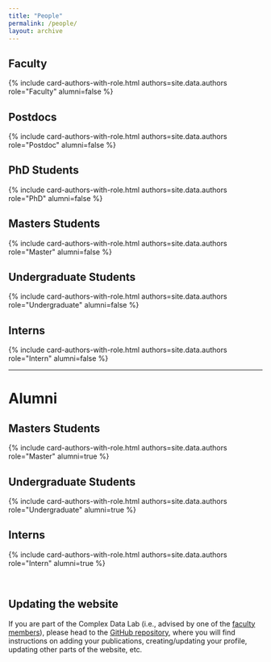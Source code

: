 ```yaml
---
title: "People"
permalink: /people/
layout: archive
---
```



## Faculty

{% include card-authors-with-role.html authors=site.data.authors role="Faculty" alumni=false %}

<!-- ## Adjunct Faculty

{% include card-authors-with-role.html authors=site.data.authors role="Adjunct Faculty" alumni=false %} -->

## Postdocs

{% include card-authors-with-role.html authors=site.data.authors role="Postdoc" alumni=false %}

## PhD Students

{% include card-authors-with-role.html authors=site.data.authors role="PhD" alumni=false %}

## Masters Students

{% include card-authors-with-role.html authors=site.data.authors role="Master" alumni=false %}

## Undergraduate Students

{% include card-authors-with-role.html authors=site.data.authors role="Undergraduate" alumni=false %}

## Interns

{% include card-authors-with-role.html authors=site.data.authors role="Intern" alumni=false %}

---

# Alumni


<!-- ## Postdocs

{% include card-authors-with-role.html authors=site.data.authors role="Postdoc" alumni=true %}

## PhD Students

{% include card-authors-with-role.html authors=site.data.authors role="PhD" alumni=true %} -->

## Masters Students

{% include card-authors-with-role.html authors=site.data.authors role="Master" alumni=true %}

## Undergraduate Students

{% include card-authors-with-role.html authors=site.data.authors role="Undergraduate" alumni=true %}

## Interns

{% include card-authors-with-role.html authors=site.data.authors role="Intern" alumni=true %}

<br/>

## Updating the website

If you are part of the Complex Data Lab (i.e., advised by one of the [faculty members](/people/)), please head to the [GitHub repository](https://github.com/ComplexData-MILA/ComplexDataLab-Mila-McGill), where you will find instructions on adding your publications, creating/updating your profile, updating other parts of the website, etc.